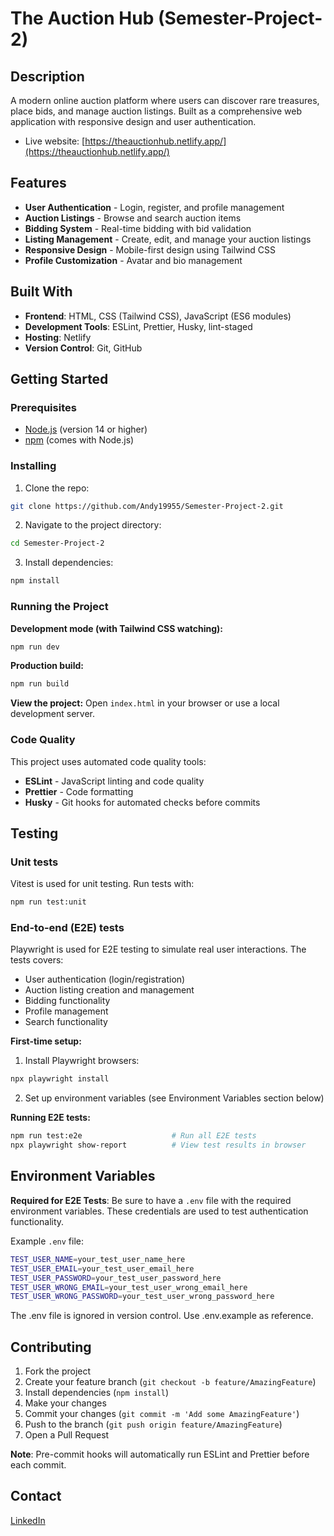 # The Auction Hub (Semester-Project-2)

## Description

A modern online auction platform where users can discover rare treasures, place bids, and manage auction listings. Built as a comprehensive web application with responsive design and user authentication.

- Live website: [https://theauctionhub.netlify.app/](https://theauctionhub.netlify.app/)

## Features

- **User Authentication** - Login, register, and profile management
- **Auction Listings** - Browse and search auction items
- **Bidding System** - Real-time bidding with bid validation
- **Listing Management** - Create, edit, and manage your auction listings
- **Responsive Design** - Mobile-first design using Tailwind CSS
- **Profile Customization** - Avatar and bio management

## Built With

- **Frontend**: HTML, CSS (Tailwind CSS), JavaScript (ES6 modules)
- **Development Tools**: ESLint, Prettier, Husky, lint-staged
- **Hosting**: Netlify
- **Version Control**: Git, GitHub

## Getting Started

### Prerequisites

- [Node.js](https://nodejs.org/) (version 14 or higher)
- [npm](https://www.npmjs.com/) (comes with Node.js)

### Installing

1. Clone the repo:

```bash
git clone https://github.com/Andy19955/Semester-Project-2.git
```

2. Navigate to the project directory:

```bash
cd Semester-Project-2
```

3. Install dependencies:

```bash
npm install
```

### Running the Project

**Development mode (with Tailwind CSS watching):**

```bash
npm run dev
```

**Production build:**

```bash
npm run build
```

**View the project:**
Open `index.html` in your browser or use a local development server.

### Code Quality

This project uses automated code quality tools:

- **ESLint** - JavaScript linting and code quality
- **Prettier** - Code formatting
- **Husky** - Git hooks for automated checks before commits

## Testing

### Unit tests

Vitest is used for unit testing. Run tests with:

```bash
npm run test:unit
```

### End-to-end (E2E) tests

Playwright is used for E2E testing to simulate real user interactions. The tests covers:

- User authentication (login/registration)
- Auction listing creation and management
- Bidding functionality
- Profile management
- Search functionality

**First-time setup:**

1. Install Playwright browsers:

```bash
npx playwright install
```

2. Set up environment variables (see Environment Variables section below)

**Running E2E tests:**

```bash
npm run test:e2e                    # Run all E2E tests
npx playwright show-report          # View test results in browser
```

## Environment Variables

**Required for E2E Tests**: Be sure to have a `.env` file with the required environment variables. These credentials are used to test authentication functionality.

Example `.env` file:

```bash
TEST_USER_NAME=your_test_user_name_here
TEST_USER_EMAIL=your_test_user_email_here
TEST_USER_PASSWORD=your_test_user_password_here
TEST_USER_WRONG_EMAIL=your_test_user_wrong_email_here
TEST_USER_WRONG_PASSWORD=your_test_user_wrong_password_here
```

The .env file is ignored in version control. Use .env.example as reference.

## Contributing

1. Fork the project
2. Create your feature branch (`git checkout -b feature/AmazingFeature`)
3. Install dependencies (`npm install`)
4. Make your changes
5. Commit your changes (`git commit -m 'Add some AmazingFeature'`)
6. Push to the branch (`git push origin feature/AmazingFeature`)
7. Open a Pull Request

**Note**: Pre-commit hooks will automatically run ESLint and Prettier before each commit.

## Contact

[LinkedIn](https://www.linkedin.com/in/andreas-thune/)
